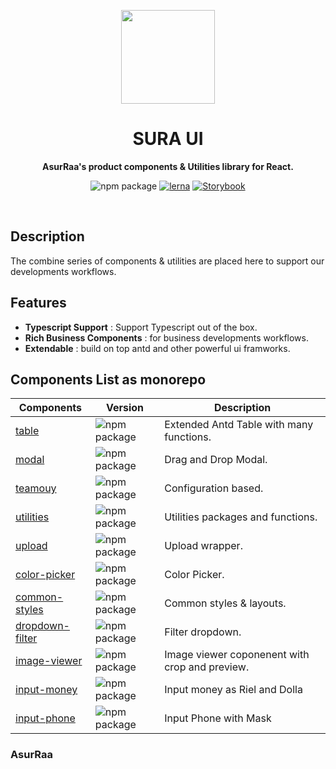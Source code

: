 <p align="center">
  <img width="150" src="https://avatars.githubusercontent.com/u/62465909?s=400&u=b543f5c67f4bafb214e9064ac95de21e35daf2d9&v=4">
</p>
<h1 align="center"> SURA UI </h1>
<p align="center">
  <b >AsurRaa's product components & Utilities library for React.</b>
</p>

<div align="center">
  
  ![npm package](https://img.shields.io/npm/v/@asurraa/sura-ui.svg?style=flat-square?style=flat-square)
  [![lerna](https://img.shields.io/badge/maintained%20with-lerna-cc00ff.svg)](https://lerna.js.org/)
  [![Storybook](https://cdn.jsdelivr.net/gh/storybookjs/brand@master/badge/badge-storybook.svg)](https://asurraa.github.io/sura-ui/)
  
  </div>
<br>

## Description

The combine series of components & utilities are placed here to support our developments workflows.

## Features

- **Typescript Support** : Support Typescript out of the box.
- **Rich Business Components** : for business developments workflows.
- **Extendable** : build on top antd and other powerful ui framworks.

## Components List as monorepo

| Components                                                                                 | Version                                                                                                               | Description                                    |
| ------------------------------------------------------------------------------------------ | --------------------------------------------------------------------------------------------------------------------- | ---------------------------------------------- |
| [table](https://github.com/asurraa/sura-ui/tree/master/packages/table)                     | ![npm package](https://img.shields.io/npm/v/@asurraa/sura-ui-table.svg?style=flat-square?style=flat-square)           | Extended Antd Table with many functions.       |
| [modal](https://github.com/asurraa/sura-ui/tree/master/packages/modal)                     | ![npm package](https://img.shields.io/npm/v/@asurraa/sura-ui-modal.svg?style=flat-square?style=flat-square)           | Drag and Drop Modal.                           |
| [teamouy](https://github.com/asurraa/sura-ui/tree/master/packages/teamouy)                 | ![npm package](https://img.shields.io/npm/v/@asurraa/sura-ui-teamouy.svg?style=flat-square?style=flat-square)         | Configuration based.                           |
| [utilities](https://github.com/asurraa/sura-ui/tree/master/packages/utilities)             | ![npm package](https://img.shields.io/npm/v/@asurraa/sura-ui-utilities.svg?style=flat-square?style=flat-square)       | Utilities packages and functions.              |
| [upload](https://github.com/asurraa/sura-ui/tree/master/packages/upload)                   | ![npm package](https://img.shields.io/npm/v/@asurraa/sura-ui-upload.svg?style=flat-square?style=flat-square)          | Upload wrapper.                                |
| [color-picker](https://github.com/asurraa/sura-ui/tree/master/packages/color=picker)       | ![npm package](https://img.shields.io/npm/v/@asurraa/sura-ui-color-picker.svg?style=flat-square?style=flat-square)    | Color Picker.                                  |
| [common-styles](https://github.com/asurraa/sura-ui/tree/master/packages/common-styles)     | ![npm package](https://img.shields.io/npm/v/@asurraa/sura-ui-common-styles.svg?style=flat-square?style=flat-square)   | Common styles & layouts.                       |
| [dropdown-filter](https://github.com/asurraa/sura-ui/tree/master/packages/dropdown-filter) | ![npm package](https://img.shields.io/npm/v/@asurraa/sura-ui-dropdown-filter.svg?style=flat-square?style=flat-square) | Filter dropdown.                               |
| [image-viewer](https://github.com/asurraa/sura-ui/tree/master/packages/image-viewer)       | ![npm package](https://img.shields.io/npm/v/@asurraa/sura-ui-image-viewer.svg?style=flat-square?style=flat-square)    | Image viewer coponenent with crop and preview. |
| [input-money](https://github.com/asurraa/sura-ui/tree/master/packages/image-viewer)        | ![npm package](https://img.shields.io/npm/v/@asurraa/sura-ui-input-money.svg?style=flat-square?style=flat-square)     | Input money as Riel and Dolla                  |
| [input-phone](https://github.com/asurraa/sura-ui/tree/master/packages/input-phone)         | ![npm package](https://img.shields.io/npm/v/@asurraa/sura-ui-input-phone.svg?style=flat-square?style=flat-square)     | Input Phone with Mask                          |

### AsurRaa
